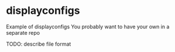 displayconfigs
==============

Example of displayconfigs
You probably want to have your own in a separate repo

TODO: describe file format
